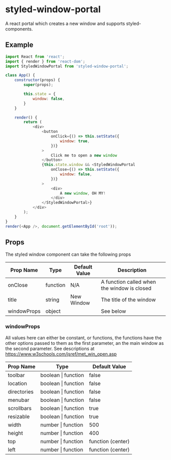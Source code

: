 # styled-window-portal
A react portal which creates a new window and supports styled-components.

## Example ##

```javascript
import React from 'react';
import { render } from 'react-dom';
import StyledWindowPortal from 'styled-window-portal';

class App() {
    constructor(props) {
        super(props);

        this.state = {
            window: false,
        }
    }

    render() {
        return (
            <div>
                <button
                    onClick={() => this.setState({
                        window: true,
                    })}
                >
                    Click me to open a new window
                </button>
                {this.state.window && <StyledWindowPortal
                    onClose={() => this.setState({
                        window: false,
                    })}
                >
                    <div>
                        A new window, OH MY!
                    </div>
                </StyledWindowPortal>}
            </div>
        );
    }
}
render(<App />, document.getElementById('root'));
```

## Props ##

The styled window component can take the following props

| Prop Name   | Type     | Default Value | Description                                 |
|-------------|----------|---------------|---------------------------------------------|
| onClose     | function | N/A           | A function called when the window is closed |
| title       | string   | New Window    | The title of the window                     |
| windowProps | object   |               | See below                                   |

### windowProps ###

All values here can either be constant, or functions, the functions have the other options passed to them as the first parameter, an the main window as the second parameter. See descriptions at https://www.w3schools.com/jsref/met_win_open.asp

| Prop Name   | Type                | Default Value     |
|-------------|---------------------|-------------------|
| toolbar     | boolean \| function | false             |
| location    | boolean \| function | false             |
| directories | boolean \| function | false             |
| menubar     | boolean \| function | false             |
| scrollbars  | boolean \| function | true              |
| resizable   | boolean \| function | true              |
| width       | number \| function  | 500               |
| height      | number \| function  | 400               |
| top         | number \| function  | function (center) |
| left        | number \| function  | function (center) |
